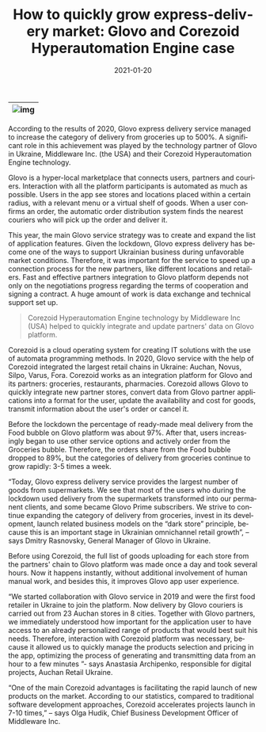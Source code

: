 ﻿---
date: '2021-01-20'
url: 'glovo-how-to-quickly-grow-delivery-market'
next: 'glovo-rasnovsky-corezoid'
title: 'How to quickly grow express-delivery market: Glovo and Corezoid Hyperautomation Engine case'
description: 'According to the results of 2020, Glovo express delivery service managed to increase the category of delivery from groceries up to 500%. A significant role in this achievement was played by the technology partner of Glovo in Ukraine, Middleware Inc. (the USA) and their Corezoid Hyperautomation Engine technology.'
image: '/images/glovo-middleware-kazahstan.png'
category:
    - 'Use cases'
subcategory:
	- 'Enterprise'
tags:
    - 'delivery'
    - 'food'
    - 'glovo'
    - 'delivery'
    - 'digital'
    - 'core'
    - 'corezoid'
    - 'middleware'
lang: 'en'
---

| ![img](/images/corezoid-glovo.jpg) |
| :---: |
 
According to the results of 2020, Glovo express delivery service managed to increase the category of delivery from groceries up to 500%. A significant role in this achievement was played by the technology partner of Glovo in Ukraine, Middleware Inc. (the USA) and their Corezoid Hyperautomation Engine technology.

Glovo is a hyper-local marketplace that connects users, partners and couriers. Interaction with all the platform participants is automated as much as possible. Users in the app see stores and locations placed within a certain radius, with a relevant menu or a virtual shelf of goods. When a user confirms an order, the automatic order distribution system finds the nearest couriers who will pick up the order and deliver it.

This year, the main Glovo service strategy was to create and expand the list of application features. Given the lockdown, Glovo express delivery has become one of the ways to support Ukrainian business during unfavorable market conditions. Therefore, it was important for the service to speed up a connection process for the new partners, like different locations and retailers. Fast and effective partners integration to Glovo platform depends not only on the negotiations progress regarding the terms of cooperation and signing a contract. A huge amount of work is data exchange and technical support set up. 

> Corezoid Hyperautomation Engine technology by Middleware Inc (USA) helped to quickly integrate and update partners' data on Glovo platform. 

Corezoid is a cloud operating system for creating IT solutions with the use of automata programming methods. In 2020, Glovo service with the help of Corezoid integrated the largest retail chains in Ukraine: Auchan, Novus, Silpo, Varus, Fora. Corezoid works as an integration platform for Glovo and its partners: groceries, restaurants, pharmacies. Corezoid allows Glovo to quickly integrate new partner stores, convert data from Glovo partner applications into a format for the user, update the availability and cost for goods, transmit information about the user's order or cancel it.

Before the lockdown the percentage of ready-made meal delivery from the Food bubble on Glovo platform was about 97%. After that, users increasingly began to use other service options and actively order from the Groceries bubble. Therefore, the orders share from the Food bubble dropped to 89%, but the categories of delivery from groceries continue to grow rapidly: 3-5 times a week.

“Today, Glovo express delivery service provides the largest number of goods from supermarkets. We see that most of the users who during the lockdown used delivery from the supermarkets transformed into our permanent clients, and some became Glovo Prime subscribers. We strive to continue expanding the category of delivery from groceries, invest in its development, launch related business models on the “dark store” principle, because this is an important stage in Ukrainian omnichannel retail growth”, – says Dmitry Rasnovsky, General Manager of Glovo in Ukraine.

Before using Corezoid, the full list of goods uploading for each store from the partners' chain to Glovo platform was made once a day and took several hours. Now it happens instantly, without additional involvement of human manual work, and besides this, it improves Glovo app user experience.

“We started collaboration with Glovo service in 2019 and were the first food retailer in Ukraine to join the platform. Now delivery by Glovo couriers is carried out from 23 Auchan stores in 8 cities. Together with Glovo partners, we immediately understood how important for the application user to have access to an already personalized range of products that would best suit his needs. Therefore, interaction with Corezoid platform was necessary, because it allowed us to quickly manage the products selection and pricing in the app, optimizing the process of generating and transmitting data from an hour to a few minutes ”- says Anastasia Archipenko, responsible for digital projects, Auchan Retail Ukraine.

 “One of the main Corezoid advantages is facilitating the rapid launch of new products on the market. According to our statistics, compared to traditional software development approaches, Corezoid accelerates projects launch in 7-10 times,” – says Olga Hudik, Chief Business Development Officer of Middleware Inc.
